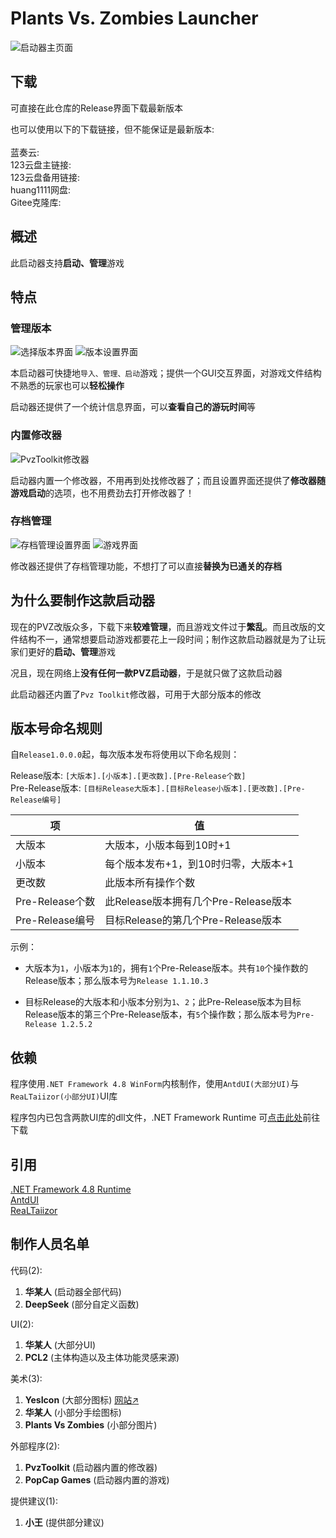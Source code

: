 # Plants Vs. Zombies Launcher

![启动器主页面](assets/Readme.md/mainpage.png)


## 下载

可直接在此仓库的Release界面下载最新版本

也可以使用以下的下载链接，但不能保证是最新版本:<br><br>
蓝奏云:<br>
123云盘主链接:<br>
123云盘备用链接:<br>
huang1111网盘:<br>
Gitee克隆库:<br>


## 概述

此启动器支持**启动、管理**游戏


## 特点

### 管理版本

![选择版本界面](assets/Readme.md/selectgame.png)
![版本设置界面](assets/Readme.md/setgame.png)

本启动器可快捷地`导入、管理、启动`游戏；提供一个GUI交互界面，对游戏文件结构不熟悉的玩家也可以**轻松操作**

启动器还提供了一个统计信息界面，可以**查看自己的游玩时间**等


### 内置修改器

![PvzToolkit修改器](assets/Readme.md/trainer.png)

启动器内置一个修改器，不用再到处找修改器了；而且设置界面还提供了**修改器随游戏启动**的选项，也不用费劲去打开修改器了！


### 存档管理

![存档管理设置界面](assets/Readme.md/victorysave.png)
![游戏界面](assets/Readme.md/game.png)

修改器还提供了存档管理功能，不想打了可以直接**替换为已通关的存档**


## 为什么要制作这款启动器

现在的PVZ改版众多，下载下来**较难管理**，而且游戏文件过于**繁乱**。而且改版的文件结构不一，通常想要启动游戏都要花上一段时间；制作这款启动器就是为了让玩家们更好的**启动、管理**游戏

况且，现在网络上**没有任何一款PVZ启动器**，于是就只做了这款启动器

此启动器还内置了`Pvz Toolkit`修改器，可用于大部分版本的修改


## 版本号命名规则

自`Release1.0.0.0`起，每次版本发布将使用以下命名规则：

Release版本: `[大版本].[小版本].[更改数].[Pre-Release个数]`<br>
Pre-Release版本: `[目标Release大版本].[目标Release小版本].[更改数].[Pre-Release编号]`<br>

|项|值|
|-|-|
|大版本|大版本，小版本每到10时+1|
|小版本|每个版本发布+1，到10时归零，大版本+1|
|更改数|此版本所有操作个数|
|Pre-Release个数|此Release版本拥有几个Pre-Release版本|
|Pre-Release编号|目标Release的第几个Pre-Release版本|

示例：
 - 大版本为`1`，小版本为`1`的，拥有`1`个Pre-Release版本。共有`10`个操作数的Release版本；那么版本号为`Release 1.1.10.3`

 - 目标Release的大版本和小版本分别为`1`、`2`；此Pre-Release版本为目标Release版本的第三个Pre-Release版本，有`5`个操作数；那么版本号为`Pre-Release 1.2.5.2`


## 依赖

程序使用`.NET Framework 4.8 WinForm`内核制作，使用`AntdUI(大部分UI)`与`ReaLTaiizor(小部分UI)`UI库

程序包内已包含两款UI库的dll文件，.NET Framework Runtime 可[点击此处](https://dotnet.microsoft.com/zh-cn/download/dotnet-framework)前往下载


## 引用

[.NET Framework 4.8 Runtime](https://dotnet.microsoft.com/zh-cn/download/dotnet-framework/net48)<br>
[AntdUI](https://gitee.com/antdui/AntdUI)<br>
[ReaLTaiizor](https://github.com/Taiizor/ReaLTaiizor)


## 制作人员名单

代码(2):
  1. **华某人** (启动器全部代码)
  2. **DeepSeek** (部分自定义函数)

UI(2):
  1. **华某人** (大部分UI)
  2. **PCL2** (主体构造以及主体功能灵感来源)

美术(3):
  1. **YesIcon** (大部分图标) [网站↗](https://yesicon.app/)
  2. **华某人** (小部分手绘图标)
  3. **Plants Vs Zombies** (小部分图片)

外部程序(2):
  1. **PvzToolkit** (启动器内置的修改器)
  2. **PopCap Games** (启动器内置的游戏)

提供建议(1):
  1. **小王** (提供部分建议)
